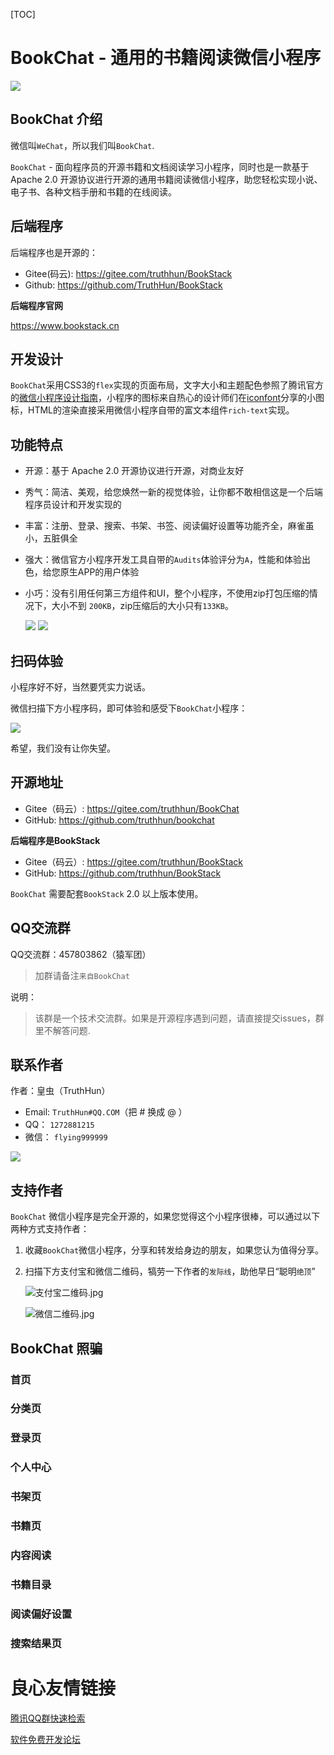 [TOC]

# BookChat - 通用的书籍阅读微信小程序


![](screenshot/logo.png)


## BookChat 介绍

微信叫`WeChat`，所以我们叫`BookChat`.

`BookChat` - 面向程序员的开源书籍和文档阅读学习小程序，同时也是一款基于 Apache 2.0 开源协议进行开源的通用书籍阅读微信小程序，助您轻松实现小说、电子书、各种文档手册和书籍的在线阅读。

## 后端程序

后端程序也是开源的：

- Gitee(码云): https://gitee.com/truthhun/BookStack
- Github: https://github.com/TruthHun/BookStack

**后端程序官网** 

https://www.bookstack.cn

## 开发设计

`BookChat`采用CSS3的`flex`实现的页面布局，文字大小和主题配色参照了腾讯官方的[微信小程序设计指南](https://developers.weixin.qq.com/miniprogram/design/index.html)，小程序的图标来自热心的设计师们在[iconfont](http://iconfont.cn/)分享的小图标，HTML的渲染直接采用微信小程序自带的富文本组件`rich-text`实现。

## 功能特点

- 开源：基于 Apache 2.0 开源协议进行开源，对商业友好
- 秀气：简洁、美观，给您焕然一新的视觉体验，让你都不敢相信这是一个后端程序员设计和开发实现的
- 丰富：注册、登录、搜索、书架、书签、阅读偏好设置等功能齐全，麻雀虽小，五脏俱全
- 强大：微信官方小程序开发工具自带的`Audits`体验评分为`A`，性能和体验出色，给您原生APP的用户体验
- 小巧：没有引用任何第三方组件和UI，整个小程序，不使用zip打包压缩的情况下，大小不到 `200KB`，zip压缩后的大小只有`133KB`。
	
	![](screenshot/size.png)
	![](screenshot/size-zip.png)


## 扫码体验

小程序好不好，当然要凭实力说话。

微信扫描下方小程序码，即可体验和感受下`BookChat`小程序：

![](screenshot/qrcode.png)

希望，我们没有让你失望。

## 开源地址

- Gitee（码云）: https://gitee.com/truthhun/BookChat
- GitHub: https://github.com/truthhun/bookchat


**后端程序是BookStack**

- Gitee（码云）: https://gitee.com/truthhun/BookStack
- GitHub: https://github.com/truthhun/BookStack

`BookChat` 需要配套`BookStack` 2.0 以上版本使用。

## QQ交流群

QQ交流群：457803862（猿军团）

> 加群请备注`来自BookChat`

说明：
> 该群是一个技术交流群。如果是开源程序遇到问题，请直接提交issues，群里不解答问题.


## 联系作者

作者：皇虫（TruthHun）

- Email: `TruthHun#QQ.COM`（把 # 换成 @ ）
- QQ： `1272881215`
- 微信： `flying999999`

![](screenshot/wechat-contact.png)

## 支持作者

`BookChat` 微信小程序是完全开源的，如果您觉得这个小程序很棒，可以通过以下两种方式支持作者：

1. 收藏`BookChat`微信小程序，分享和转发给身边的朋友，如果您认为值得分享。
1. 扫描下方支付宝和微信二维码，犒劳一下作者的`发际线`，助他早日“聪明`绝顶`”

	![支付宝二维码.jpg](screenshot/alipay.jpg)
	
	![微信二维码.jpg](screenshot/wxpay.jpg)

## BookChat 照骗

### 首页

 


### 分类页

 



### 登录页

 

### 个人中心

 


### 书架页

 


### 书籍页

 

### 内容阅读

 

### 书籍目录

 

### 阅读偏好设置

 

### 搜索结果页

 

 

 # 良心友情链接

[腾讯QQ群快速检索](http://u.720life.cn/s/8cf73f7c)

[软件免费开发论坛](http://u.720life.cn/s/bbb01dc0)